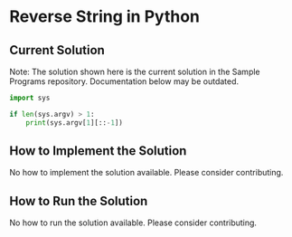 # Reverse String in Python

## Current Solution

Note: The solution shown here is the current solution in the Sample Programs repository. Documentation below may be outdated.

```Python
import sys

if len(sys.argv) > 1:
    print(sys.argv[1][::-1])

```

## How to Implement the Solution

No how to implement the solution available. Please consider contributing.

## How to Run the Solution

No how to run the solution available. Please consider contributing.